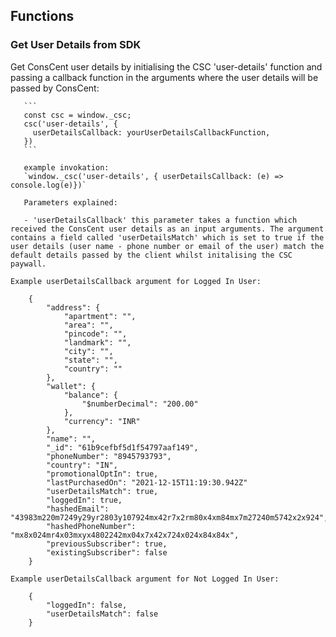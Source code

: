 ## Functions

### Get User Details from SDK

Get ConsCent user details by initialising the CSC 'user-details' function and passing a callback function in the arguments where the user details will be passed by ConsCent:

       ```
       const csc = window._csc;
       csc('user-details', {
         userDetailsCallback: yourUserDetailsCallbackFunction,
       })
       ```
       
       example invokation: 
       `window._csc('user-details', { userDetailsCallback: (e) => console.log(e)})`

       Parameters explained:

       - 'userDetailsCallback' this parameter takes a function which received the ConsCent user details as an input arguments. The argument contains a field called 'userDetailsMatch' which is set to true if the user details (user name - phone number or email of the user) match the default details passed by the client whilst initalising the CSC paywall.

    Example userDetailsCallback argument for Logged In User:

        {
            "address": {
                "apartment": "",
                "area": "",
                "pincode": "",
                "landmark": "",
                "city": "",
                "state": "",
                "country": ""
            },
            "wallet": {
                "balance": {
                    "$numberDecimal": "200.00"
                },
                "currency": "INR"
            },
            "name": "",
            "_id": "61b9cefbf5d1f54797aaf149",
            "phoneNumber": "8945793793",
            "country": "IN",
            "promotionalOptIn": true,
            "lastPurchasedOn": "2021-12-15T11:19:30.942Z"
            "userDetailsMatch": true,
            "loggedIn": true,
            "hashedEmail": "43983m220m7249y29yr2803y107924mx42r7x2rm80x4xm84mx7m27240m5742x2x924",
            "hashedPhoneNumber": "mx8x024mr4x03mxyx4802242mx04x7x42x724x024x84x84x",
            "previousSubscriber": true,
            "existingSubscriber": false
        }

    Example userDetailsCallback argument for Not Logged In User:

        {
            "loggedIn": false,
            "userDetailsMatch": false
        }
